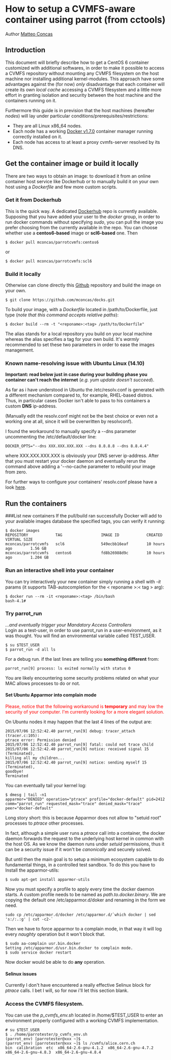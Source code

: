 How to setup a CVMFS-aware container using parrot (from cctools)
================================================================

Author [Matteo Concas](mailto:matteo.concas@cern.ch)

Introduction
------------

This document will briefly describe how to get a CentOS 6 container customized
with additional softwares, in order to make it possible to access
a CVMFS repository without mounting any CVMFS filesystem on the host machine
nor installing additional kernel-modules.
This approach have some advantages
against the (for now) *only* disadvantage that each container will create its
own *local cache* accessing a CVMFS filesystem and a little more effort
in granting isolation and security between the host machine and the containers
running on it.

Furthermore this guide is in prevision that the host machines
(hereafter *nodes*) will lay under particular
conditions/prerequisites/restrictions:

*   They are all Linux x86_64 nodes.
*   Each node has a working [Docker v1.7.0](http://docker.io) container manager
    running correctly installed on it.
*   Each node has access to at least a proxy cvmfs-server resolved by its DNS.

Get the container image or build it locally
-------------------------------------------

There are two ways to obtain an image: to download it from an online container
host service like Dockerhub or to manually build it on your own host using a
*Dockerfile* and few more custom scripts.

### Get it from Dockerhub
This is the quick way.
A dedicated [Dockerhub](mconcas/parrotcvmfs) repo is currently available.
Supposing that you have added your user to the *docker* group, in order to run
docker commands without specifying *sudo*, you can pull the image you prefer
choosing from the currently available in the repo.
You can choose whether use a **centos6-based** image or **scl6-based** one.
Then

    $ docker pull mconcas/parrotcvmfs:centos6

or

    $ docker pull mconcas/parrotcvmfs:scl6

### Build it locally
Otherwise can clone directly this [Github](https://github.com/mconcas/docks.git)
repository and build the image on your own.

    $ git clone https://github.com/mconcas/docks.git

To build your image, with a *Dockerfile* located in /path/to/Dockerfile, just
type (*note that this command accepts relative paths*):

    $ docker build --rm -t "<reponame>:<tag> /path/to/Dockerfile"

The alias <reponame> stands for a local repository you build on your local
machine whereas the <tag> alias specifies a tag for your own build.
It's *warmly* recommended to set these two parameters in order to ease
the images management.  

### Known name-resolving issue with Ubuntu Linux (14.10)
**Important: read below just in case during your building phase you container
can't reach the internet** (*e.g. yum update doesn't succeed*).

As far as i have understood in Ubuntu the /etc/resolv.conf is generated with a
different mechanism compared to, for example, RHEL-based distros.
Thus, in particular cases Docker isn't able to pass to his containers a
custom **DNS** ip-address.

(Manually edit the resolv.conf might not be the best choice or even not a
working one at all, since it will be overwritten by resolvconf).

I found the workaround to manually specify a --dns parameter uncommenting the
/etc/default/docker line:

    DOCKER_OPTS="--dns XXX.XXX.XXX.XXX --dns 8.8.8.8 --dns 8.8.4.4"

where XXX.XXX.XXX.XXX is obviously your DNS server ip-address. After that you
must restart your docker daemon and eventually rerun the command above adding a
'--no-cache parameter to rebuild your image from zero.

For further ways to configure your containers' resolv.conf please have a look
[here](https://docs.docker.com/articles/networking/#dns).


Run the containers
------------------

###List new containers
If the pull/build ran successfully Docker will add to your available images
database the specified tags, you can verify it running:

    $ docker images
    REPOSITORY            TAG                 IMAGE ID            CREATED             VIRTUAL SIZE
    mconcas/parrotcvmfs   scl6                549ecbb16eaf        10 hours ago        1.56 GB
    mconcas/parrotcvmfs   centos6             fd8b26988d9c        10 hours ago        1.204 GB  

### Run an interactive shell into your container
You can try interactively your new container simply running a shell with *-it*
params (it supports TAB-autocompletion for the < reponame >:< tag > arg):

    $ docker run --rm -it <reponame>:<tag> /bin/bash
    bash-4.1#

### Try parrot_run
*...and eventually trigger your Mandatory Access Controllers*  
Login as a test-user, in order to use parrot_run in a user-environment,
as it was thought.
You will find an environmental variable called TEST_USER.

    $ su $TEST_USER
    $ parrot_run -d all ls

For a debug run.
if the last lines are telling you **something different** from:

    parrot_run[9] process: ls exited normally with status 0

You are likely encountering some security problems related on what your MAC
allows processes to do or not.

#### Set Ubuntu Apparmor into complain mode
<span style="color:red"> Please, notice that the following workaround
is **temporary** and may low the security of your computer. I'm currently
looking for a more elegant solution. </span>

On Ubuntu nodes it may happen that the last 4 lines of the output are:

    2015/07/06 12:52:42.40 parrot_run[9] debug: tracer_attach (tracer.c:105):
    ptrace error: Permission denied  
    2015/07/06 12:52:42.40 parrot_run[9] fatal: could not trace child  
    2015/07/06 12:52:42.40 parrot_run[9] notice: received signal 15 (Terminated),
    killing all my children...  
    2015/07/06 12:52:42.40 parrot_run[9] notice: sending myself 15 (Terminated),
    goodbye!  
    Terminated

You can eventually tail your kernel log:

    $ dmesg | tail -n1
    apparmor="DENIED" operation="ptrace" profile="docker-default" pid=2412 comm="parrot_run" requested_mask="trace" denied_mask="trace" peer="docker-default"

Long story short: this is because Apparmor does not allow to "setuid root"
processes to *ptrace* other processes.

In fact, although a simple user runs a *ptrace* call into a
container, the docker daemon forwards the request to the underlying host kernel
in common with the host OS. As we know the daemon runs under *setuid*
permissions, thus it can be a security issue if it won't be *canonically* and
securely solved.

But until then the main goal is to setup a minimum ecosystem capable to do
fundamental things, in a controlled test sandbox.
To do this you have to
Install the apparmor-utils:

    $ sudo apt-get install apparmor-utils

Now you must specify a profile to apply every time the docker daemon starts.
A custom profile needs to be named as *path.to.docker.binary*.
We are copying the default one /etc/apparmor.d/doker and renaming in the form
we need.  

    sudo cp /etc/apparmor.d/docker /etc/apparmor.d/`which docker | sed 's:/:.:g' | cut -c2-`

Then we have to force apparmor to a complain mode, in that way it will log
every *naughty* operation but it won't block that.

    $ sudo aa-complain usr.bin.docker
    Setting /etc/apparmor.d/usr.bin.docker to complain mode.
    $ sudo service docker restart

Now docker would be able to do **any** operation.

#### Selinux issues
Currently I don't have encountered a really effective Selinux block for  
*ptrace* calls. I bet I will, so for now i'll let this section blank.

### Access the CVMFS filesystem.
You can use the *p_cvmfs_env.sh* located in /home/$TEST_USER to enter an
environment properly configured with a working CVMFS implementation.

    # su $TEST_USER
    $ . /home/parrotester/p_cvmfs_env.sh
    (parrot_env) [parrotester@xxx ~]$
    (parrot_env) [parrotester@xxx ~]$ ls /cvmfs/alice.cern.ch
    bin  calibration  etc  x86_64-2.6-gnu-4.1.2  x86_64-2.6-gnu-4.7.2  x86_64-2.6-gnu-4.8.3  x86_64-2.6-gnu-4.8.4
